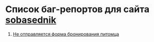 # Список баг-репортов для сайта [sobasednik](https://sobesednik.ru/)

1. [Не отправляется форма бронирования питомца](bugs/1.Не%20отправляется%20форма%20бронирования%20питомца.md)
